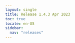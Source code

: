 ```yaml
---
layout: single
title: Release 1.4.3 Apr 2023
toc: true
locale: en-US
sidebar:
  nav: "releases"
---
```


